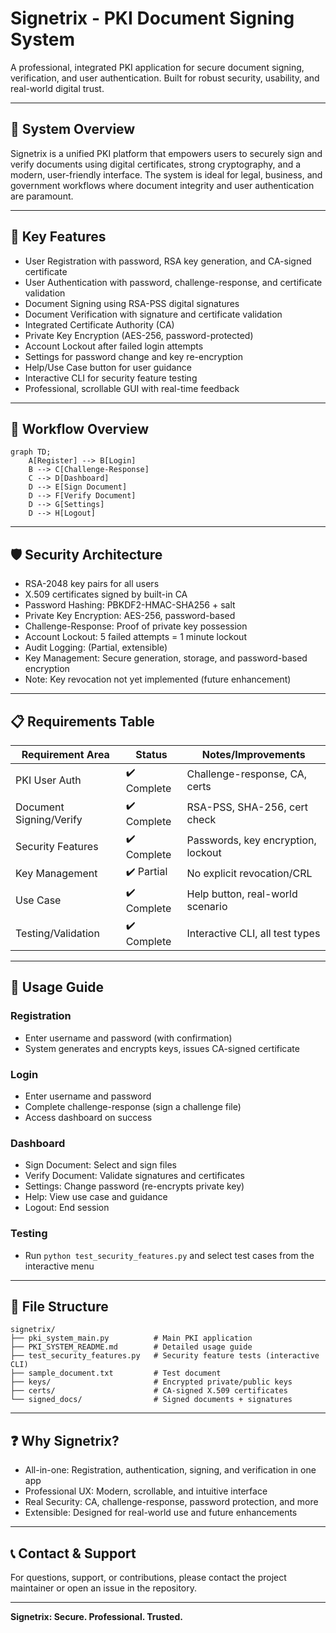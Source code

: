 # Signetrix - PKI Document Signing System

A professional, integrated PKI application for secure document signing, verification, and user authentication. Built for robust security, usability, and real-world digital trust.

---

## 🚀 System Overview

Signetrix is a unified PKI platform that empowers users to securely sign and verify documents using digital certificates, strong cryptography, and a modern, user-friendly interface. The system is ideal for legal, business, and government workflows where document integrity and user authentication are paramount.

---

## 🌟 Key Features

- User Registration with password, RSA key generation, and CA-signed certificate
- User Authentication with password, challenge-response, and certificate validation
- Document Signing using RSA-PSS digital signatures
- Document Verification with signature and certificate validation
- Integrated Certificate Authority (CA)
- Private Key Encryption (AES-256, password-protected)
- Account Lockout after failed login attempts
- Settings for password change and key re-encryption
- Help/Use Case button for user guidance
- Interactive CLI for security feature testing
- Professional, scrollable GUI with real-time feedback

---

## 🧭 Workflow Overview

```mermaid
graph TD;
    A[Register] --> B[Login]
    B --> C[Challenge-Response]
    C --> D[Dashboard]
    D --> E[Sign Document]
    D --> F[Verify Document]
    D --> G[Settings]
    D --> H[Logout]
```

---

## 🛡️ Security Architecture

- RSA-2048 key pairs for all users
- X.509 certificates signed by built-in CA
- Password Hashing: PBKDF2-HMAC-SHA256 + salt
- Private Key Encryption: AES-256, password-based
- Challenge-Response: Proof of private key possession
- Account Lockout: 5 failed attempts = 1 minute lockout
- Audit Logging: (Partial, extensible)
- Key Management: Secure generation, storage, and password-based encryption
- Note: Key revocation not yet implemented (future enhancement)

---

## 📋 Requirements Table

| Requirement Area        | Status      | Notes/Improvements                 |
| ----------------------- | ----------- | ---------------------------------- |
| PKI User Auth           | ✔️ Complete | Challenge-response, CA, certs      |
| Document Signing/Verify | ✔️ Complete | RSA-PSS, SHA-256, cert check       |
| Security Features       | ✔️ Complete | Passwords, key encryption, lockout |
| Key Management          | ✔️ Partial  | No explicit revocation/CRL         |
| Use Case                | ✔️ Complete | Help button, real-world scenario   |
| Testing/Validation      | ✔️ Complete | Interactive CLI, all test types    |

---

## 📝 Usage Guide

### Registration

- Enter username and password (with confirmation)
- System generates and encrypts keys, issues CA-signed certificate

### Login

- Enter username and password
- Complete challenge-response (sign a challenge file)
- Access dashboard on success

### Dashboard

- Sign Document: Select and sign files
- Verify Document: Validate signatures and certificates
- Settings: Change password (re-encrypts private key)
- Help: View use case and guidance
- Logout: End session

### Testing

- Run `python test_security_features.py` and select test cases from the interactive menu

---

## 📁 File Structure

```
signetrix/
├── pki_system_main.py          # Main PKI application
├── PKI_SYSTEM_README.md        # Detailed usage guide
├── test_security_features.py   # Security feature tests (interactive CLI)
├── sample_document.txt         # Test document
├── keys/                       # Encrypted private/public keys
├── certs/                      # CA-signed X.509 certificates
└── signed_docs/                # Signed documents + signatures
```

---

## ❓ Why Signetrix?

- All-in-one: Registration, authentication, signing, and verification in one app
- Professional UX: Modern, scrollable, and intuitive interface
- Real Security: CA, challenge-response, password protection, and more
- Extensible: Designed for real-world use and future enhancements

---

## 📞 Contact & Support

For questions, support, or contributions, please contact the project maintainer or open an issue in the repository.

---

**Signetrix: Secure. Professional. Trusted.**
